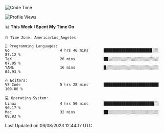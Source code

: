 <!--START_SECTION:waka-->
![Code Time](http://img.shields.io/badge/Code%20Time-502%20hrs%2010%20mins-blue)

![Profile Views](http://img.shields.io/badge/Profile%20Views-0-blue)

📊 **This Week I Spent My Time On** 

```text
🕑︎ Time Zone: America/Los_Angeles

💬 Programming Languages: 
Go                       4 hrs 46 mins       ██████████████████████░░░   87.12 % 
TeX                      26 mins             ██░░░░░░░░░░░░░░░░░░░░░░░   07.95 % 
YAML                     16 mins             █░░░░░░░░░░░░░░░░░░░░░░░░   04.93 % 

🔥 Editors: 
VS Code                  5 hrs 28 mins       █████████████████████████   100.00 % 

💻 Operating System: 
Linux                    4 hrs 56 mins       ███████████████████████░░   90.17 % 
Mac                      32 mins             ██░░░░░░░░░░░░░░░░░░░░░░░   09.83 % 
```


 Last Updated on 06/08/2023 12:44:17 UTC
<!--END_SECTION:waka-->
